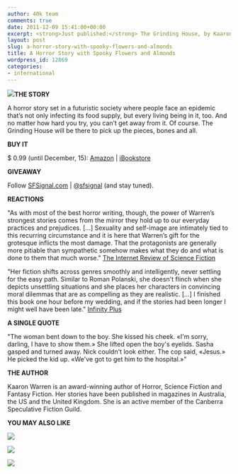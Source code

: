 ```yaml
---
author: 40k team
comments: true
date: 2011-12-09 15:41:00+00:00
excerpt: <strong>Just published:</strong> The Grinding House, by Kaaron Warren
layout: post
slug: a-horror-story-with-spooky-flowers-and-almonds
title: A Horror Story with Spooky Flowers and Almonds
wordpress_id: 12869
categories:
- international
---
```


**[![](http://www.40kbooks.com/wp-content/uploads/grinding_warren_okcube.jpg)](http://www.40kbooks.com/?page_id=133&category=1&product_id=82)THE STORY**

A horror story set in a futuristic society where people face an epidemic that’s not only infecting its food supply, but every living being in it, too. And no matter how hard you try, you can’t get away from it. Of course. The Grinding House will be there to pick up the pieces, bones and all.

**BUY IT**

$ 0.99 (until December, 15): [Amazon](http://www.amazon.com/dp/B006JT8BHK) | [iBookstore](http://itunes.apple.com/us/book/the-grinding-house/id487175858?mt=11)



**GIVEAWAY**

Follow [SFSignal.com](http://www.sfsignal.com) | [@sfsignal](http://www.twitter.com/sfsignal) (and stay tuned).

**REACTIONS**

"As with most of the best horror writing, though, the power of Warren’s strongest stories comes from the mirror they hold up to our everyday practices and prejudices. [...] Sexuality and self-image are intimately tied to this recurring circumstance and it is here that Warren’s gift for the grotesque inflicts the most damage. That the protagonists are generally more pitiable than sympathetic somehow makes what they do and what is done to them that much worse."
[The Internet Review of Science Fiction](http://www.irosf.com/q/zine/article/10157)

"Her fiction shifts across genres smoothly and intelligently, never settling for the easy path. Similar to Roman Polanski, she doesn't flinch when she depicts unsettling situations and she places her characters in convincing moral dilemmas that are as compelling as they are realistic. [...] I finished this book one hour before my wedding, and if the stories had been longer I might well have been late."
[Infinity Plus](http://www.infinityplus.co.uk/nonfiction/grindinghouse.htm)

**A SINGLE QUOTE**

"The woman bent down to the boy. She kissed his cheek. «I'm sorry, darling, I have to show them.» She lifted open the boy's eyelids.
Sasha gasped and turned away. Nick couldn't look either.
The cop said, «Jesus.» He picked the kid up. «We've got to get him to the hospital.»"

**THE AUTHOR**

Kaaron Warren is an award-winning author of Horror, Science Fiction and Fantasy Fiction. Her stories have been published in magazines in Australia, the US and the United Kingdom. She is an active member of the Canberra Speculative Fiction Guild.

**YOU MAY ALSO LIKE**








[![](http://www.40kbooks.com/wp-content/uploads/wpsc/product_images/cardanica-tonani_USA-nero5.jpg)](http://www.40kbooks.com/?page_id=133&category=13&product_id=75)


[![](http://www.40kbooks.com/wp-content/uploads/cory_sito.jpg)](http://www.40kbooks.com/?page_id=133&category=13&product_id=80)


[![](http://www.40kbooks.com/wp-content/uploads/jamie_sito2.jpg)](http://www.40kbooks.com/?page_id=133&category=13&product_id=76)




